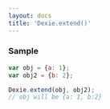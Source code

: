 ```yaml
---
layout: docs
title: 'Dexie.extend()'
---
```


### Sample

```javascript
var obj = {a: 1};
var obj2 = {b: 2};

Dexie.extend(obj, obj2);
// obj will be {a: 1, b:2}
```

